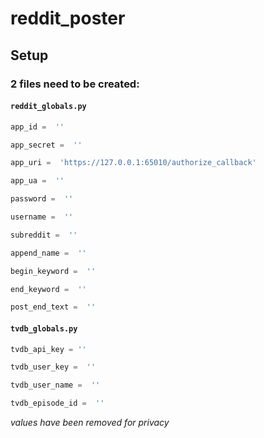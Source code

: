 
# reddit_poster

## Setup

### 2 files need to be created:

#### **`reddit_globals.py`**
```python
app_id =  ''

app_secret =  ''

app_uri =  'https://127.0.0.1:65010/authorize_callback'

app_ua =  ''

password =  ''

username =  ''

subreddit =  ''

append_name =  ''

begin_keyword =  ''

end_keyword =  ''

post_end_text =  ''
```

#### **`tvdb_globals.py`**
```python
tvdb_api_key = ''

tvdb_user_key =  ''

tvdb_user_name =  ''

tvdb_episode_id =  ''
```

*values have been removed for privacy*
